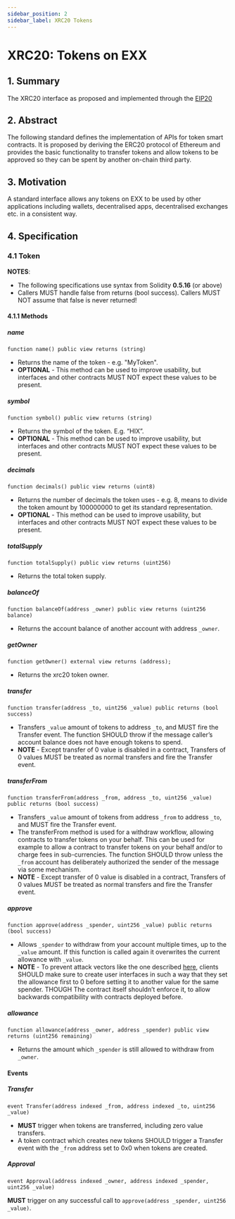 ```yaml
---
sidebar_position: 2
sidebar_label: XRC20 Tokens
---
```


# XRC20: Tokens on EXX

## 1.  Summary
The XRC20 interface as proposed and implemented through the [EIP20](https://eips.ethereum.org/EIPS/eip-20)

## 2.  Abstract
The following standard defines the implementation of APIs for token smart contracts. It is proposed by deriving the ERC20 protocol of Ethereum and provides the basic functionality to transfer tokens and allow tokens to be approved so they can be spent by another on-chain third party.

## 3.  Motivation
A standard interface allows any tokens on EXX to be used by other applications including wallets, decentralised apps, decentralised exchanges etc. in a consistent way. 

## 4.  Specification

### 4.1 Token

**NOTES**:
- The following specifications use syntax from Solidity **0.5.16** (or above)
- Callers MUST handle false from returns (bool success). Callers MUST NOT assume that false is never returned!

####  4.1.1 Methods

##### name
```
function name() public view returns (string)
```
- Returns the name of the token - e.g. "MyToken".
- **OPTIONAL** - This method can be used to improve usability, but interfaces and other contracts MUST NOT expect these values to be present.

##### symbol
```
function symbol() public view returns (string)
```
- Returns the symbol of the token. E.g. “HIX”.
- **OPTIONAL** - This method can be used to improve usability, but interfaces and other contracts MUST NOT expect these values to be present.

##### decimals
```
function decimals() public view returns (uint8)
```
- Returns the number of decimals the token uses - e.g. 8, means to divide the token amount by 100000000 to get its standard representation.
- **OPTIONAL** - This method can be used to improve usability, but interfaces and other contracts MUST NOT expect these values to be present.

##### totalSupply
```
function totalSupply() public view returns (uint256)
```
- Returns the total token supply. 

##### balanceOf
```
function balanceOf(address _owner) public view returns (uint256 balance)
```
- Returns the account balance of another account with address `_owner`.

##### getOwner
```
function getOwner() external view returns (address);
```
- Returns the xrc20 token owner.

##### transfer
```
function transfer(address _to, uint256 _value) public returns (bool success)
```
- Transfers `_value` amount of tokens to address `_to`, and MUST fire the Transfer event. The function SHOULD throw if the message caller’s account balance does not have enough tokens to spend.
- **NOTE** - Except transfer of 0 value is disabled in a contract, Transfers of 0 values MUST be treated as normal transfers and fire the Transfer event.

##### transferFrom
```
function transferFrom(address _from, address _to, uint256 _value) public returns (bool success)
```
- Transfers `_value` amount of tokens from address `_from` to address `_to`, and MUST fire the Transfer event.
- The transferFrom method is used for a withdraw workflow, allowing contracts to transfer tokens on your behalf. This can be used for example to allow a contract to transfer tokens on your behalf and/or to charge fees in sub-currencies. The function SHOULD throw unless the `_from` account has deliberately authorized the sender of the message via some mechanism.
- **NOTE** - Except transfer of 0 value is disabled in a contract, Transfers of 0 values MUST be treated as normal transfers and fire the Transfer event.

##### approve
```
function approve(address _spender, uint256 _value) public returns (bool success)
```
- Allows `_spender` to withdraw from your account multiple times, up to the `_value` amount. If this function is called again it overwrites the current allowance with `_value`.
- **NOTE** - To prevent attack vectors like the one described [here](https://docs.google.com/document/d/1YLPtQxZu1UAvO9cZ1O2RPXBbT0mooh4DYKjA_jp-RLM/), clients SHOULD make sure to create user interfaces in such a way that they set the allowance first to 0 before setting it to another value for the same spender. THOUGH The contract itself shouldn’t enforce it, to allow backwards compatibility with contracts deployed before.

##### allowance
```
function allowance(address _owner, address _spender) public view returns (uint256 remaining)
```
- Returns the amount which `_spender` is still allowed to withdraw from `_owner`.

#### Events

##### Transfer
```
event Transfer(address indexed _from, address indexed _to, uint256 _value)
```
- **MUST** trigger when tokens are transferred, including zero value transfers.
- A token contract which creates new tokens SHOULD trigger a Transfer event with the `_from` address set to 0x0 when tokens are created.

##### Approval
```
event Approval(address indexed _owner, address indexed _spender, uint256 _value)
```
**MUST** trigger on any successful call to `approve(address _spender, uint256 _value)`.
